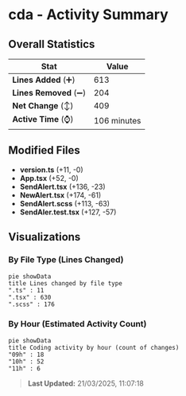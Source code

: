 # cda - Activity Summary 

## Overall Statistics

| Stat                   | Value                                                             |
| ---------------------- | ----------------------------------------------------------------- |
| **Lines Added** (➕)   | 613                                          |
| **Lines Removed** (➖) | 204                                        |
| **Net Change** (↕)    | 409                |
| **Active Time** (⌚)   | 106 minutes |


## Modified Files
- **version.ts** (+11, -0)
- **App.tsx** (+52, -0)
- **SendAlert.tsx** (+136, -23)
- **NewAlert.tsx** (+174, -61)
- **SendAlert.scss** (+113, -63)
- **SendAler.test.tsx** (+127, -57)

## Visualizations

### By File Type (Lines Changed)

```mermaid
pie showData
title Lines changed by file type
".ts" : 11
".tsx" : 630
".scss" : 176
```

### By Hour (Estimated Activity Count)

```mermaid
pie showData
title Coding activity by hour (count of changes)
"09h" : 18
"10h" : 52
"11h" : 6
```


> **Last Updated:** 21/03/2025, 11:07:18